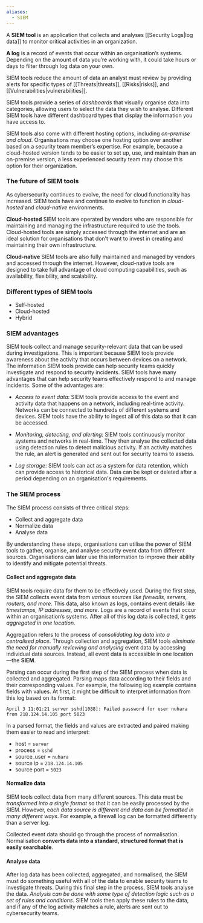 ```yaml
---
aliases:
  - SIEM
---
```

A **SIEM tool** is an application that collects and analyses [[Security Logs|log data]] to monitor critical activities in an organization. 

**A log** is a record of events that occur within an organisation’s systems. Depending on the amount of data you’re working with, it could take hours or days to filter through log data on your own. 

SIEM tools reduce the amount of data an analyst must review by providing alerts for specific types of [[Threats|threats]], [[Risks|risks]], and [[Vulnerabilities|vulnerabilities]].

SIEM tools provide a series of *dashboards* that visually organise data into categories, allowing users to select the data they wish to analyse. Different SIEM tools have different dashboard types that display the information you have access to.

SIEM tools also come with different hosting options, including *on-premise and cloud*. Organisations may choose one hosting option over another based on a security team member’s expertise. For example, because a cloud-hosted version tends to be easier to set up, use, and maintain than an on-premise version, a less experienced security team may choose this option for their organization.

### The future of SIEM tools

As cybersecurity continues to evolve, the need for cloud functionality has increased. SIEM tools have and continue to evolve to function in *cloud-hosted* and *cloud-native* environments. 

**Cloud-hosted** SIEM tools are operated by vendors who are responsible for maintaining and managing the infrastructure required to use the tools. Cloud-hosted tools are simply accessed through the internet and are an ideal solution for organisations that don’t want to invest in creating and maintaining their own infrastructure.

**Cloud-native** SIEM tools are also fully maintained and managed by vendors and accessed through the internet. However, cloud-native tools are designed to take full advantage of cloud computing capabilities, such as availability, flexibility, and scalability.

### Different types of SIEM tools

- Self-hosted
- Cloud-hosted
- Hybrid

### SIEM advantages

SIEM tools collect and manage security-relevant data that can be used during investigations. This is important because SIEM tools provide awareness about the activity that occurs between devices on a network. The information SIEM tools provide can help security teams quickly investigate and respond to security incidents. SIEM tools have many advantages that can help security teams effectively respond to and manage incidents. Some of the advantages are:

- *Access to event data*: SIEM tools provide access to the event and activity data that happens on a network, including real-time activity. Networks can be connected to hundreds of different systems and devices. SIEM tools have the ability to ingest all of this data so that it can be accessed.

- *Monitoring, detecting, and alerting*: SIEM tools continuously monitor systems and networks in real-time. They then analyse the collected data using detection rules to detect malicious activity. If an activity matches the rule, an alert is generated and sent out for security teams to assess.

- *Log storage*: SIEM tools can act as a system for data retention, which can provide access to historical data. Data can be kept or deleted after a period depending on an organisation's requirements.

### The SIEM process

The SIEM process consists of three critical steps:

- Collect and aggregate data
- Normalize data 
- Analyse data

By understanding these steps, organisations can utilise the power of SIEM tools to gather, organise, and analyse security event data from different sources. Organisations can later use this information to improve their ability to identify and mitigate potential threats.

#### Collect and aggregate data

SIEM tools require data for them to be effectively used. During the first step, the SIEM collects event data from *various sources like firewalls, servers, routers, and more*. This data, also known as logs, contains event details like *timestamps, IP addresses, and more*. Logs are a record of events that occur within an organisation’s systems. After all of this log data is collected, it gets *aggregated in one location*. 

Aggregation refers to the process of *consolidating log data into a centralised place*. Through collection and aggregation, SIEM tools *eliminate the need for manually reviewing and analysing* event data by accessing individual data sources. Instead, all event data is accessible in one location—the **SIEM**. 

Parsing can occur during the first step of the SIEM process when data is collected and aggregated. Parsing maps data according to their fields and their corresponding values. For example, the following log example contains fields with values. At first, it might be difficult to interpret information from this log based on its format:

```
April 3 11:01:21 server sshd[1088]: Failed password for user nuhara from 218.124.14.105 port 5023
```

In a parsed format, the fields and values are extracted and paired making them easier to read and interpret:

- host = `server`
- process = `sshd`
- source_user = `nuhara`
- source ip = `218.124.14.105`
- source port = `5023`

#### Normalize data

SIEM tools collect data from many different sources. This data must be *transformed into a single format* so that it can be easily processed by the SIEM. However, e*ach data source is different and data can be formatted in many different ways*. For example, a firewall log can be formatted differently than a server log.

Collected event data should go through the process of normalisation. Normalisation **converts data into a standard, structured format that is easily searchable**. 

#### Analyse data

After log data has been collected, aggregated, and normalised, the SIEM must do something useful with all of the data to enable security teams to investigate threats. During this final step in the process, SIEM tools analyse the data. *Analysis can be done with some type of detection logic such as a set of rules and conditions*. SIEM tools then apply these rules to the data, and if any of the log activity matches a rule, alerts are sent out to cybersecurity teams.